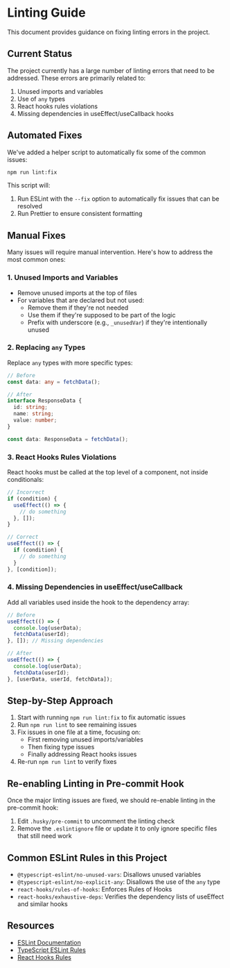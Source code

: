 # Linting Guide

This document provides guidance on fixing linting errors in the project.

## Current Status

The project currently has a large number of linting errors that need to be addressed. These errors are primarily related to:

1. Unused imports and variables
2. Use of `any` types
3. React hooks rules violations
4. Missing dependencies in useEffect/useCallback hooks

## Automated Fixes

We've added a helper script to automatically fix some of the common issues:

```bash
npm run lint:fix
```

This script will:
1. Run ESLint with the `--fix` option to automatically fix issues that can be resolved
2. Run Prettier to ensure consistent formatting

## Manual Fixes

Many issues will require manual intervention. Here's how to address the most common ones:

### 1. Unused Imports and Variables

- Remove unused imports at the top of files
- For variables that are declared but not used:
  - Remove them if they're not needed
  - Use them if they're supposed to be part of the logic
  - Prefix with underscore (e.g., `_unusedVar`) if they're intentionally unused

### 2. Replacing `any` Types

Replace `any` types with more specific types:

```typescript
// Before
const data: any = fetchData();

// After
interface ResponseData {
  id: string;
  name: string;
  value: number;
}

const data: ResponseData = fetchData();
```

### 3. React Hooks Rules Violations

React hooks must be called at the top level of a component, not inside conditionals:

```typescript
// Incorrect
if (condition) {
  useEffect(() => {
    // do something
  }, []);
}

// Correct
useEffect(() => {
  if (condition) {
    // do something
  }
}, [condition]);
```

### 4. Missing Dependencies in useEffect/useCallback

Add all variables used inside the hook to the dependency array:

```typescript
// Before
useEffect(() => {
  console.log(userData);
  fetchData(userId);
}, []); // Missing dependencies

// After
useEffect(() => {
  console.log(userData);
  fetchData(userId);
}, [userData, userId, fetchData]);
```

## Step-by-Step Approach

1. Start with running `npm run lint:fix` to fix automatic issues
2. Run `npm run lint` to see remaining issues
3. Fix issues in one file at a time, focusing on:
   - First removing unused imports/variables
   - Then fixing type issues
   - Finally addressing React hooks issues
4. Re-run `npm run lint` to verify fixes

## Re-enabling Linting in Pre-commit Hook

Once the major linting issues are fixed, we should re-enable linting in the pre-commit hook:

1. Edit `.husky/pre-commit` to uncomment the linting check
2. Remove the `.eslintignore` file or update it to only ignore specific files that still need work

## Common ESLint Rules in this Project

- `@typescript-eslint/no-unused-vars`: Disallows unused variables
- `@typescript-eslint/no-explicit-any`: Disallows the use of the `any` type
- `react-hooks/rules-of-hooks`: Enforces Rules of Hooks
- `react-hooks/exhaustive-deps`: Verifies the dependency lists of useEffect and similar hooks

## Resources

- [ESLint Documentation](https://eslint.org/docs/user-guide/getting-started)
- [TypeScript ESLint Rules](https://typescript-eslint.io/rules/)
- [React Hooks Rules](https://reactjs.org/docs/hooks-rules.html) 